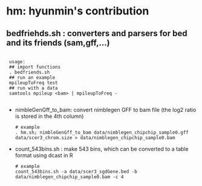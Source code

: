 hm: hyunmin's contribution
==

bedfriehds.sh : converters and parsers for bed and its friends (sam,gff,...) 
---

 ```
  
  usage: 
  ## import functions
  . bedfriends.sh
  ## run an example
  mpileupToFreq test
  ## run with a data
  samtools mpileup <bam> | mpileupToFreq -
  
 ```

  * nimbleGenGff_to_bam: convert nimblegen GFF to bam file (the log2 ratio is stored in the 4th column)
	```
	# example 
	. hm.sh; nimbleGenGff_to_bam data/nimblegen_chipchip_sample0.gff data/scer3_chrom.size > data/nimblegen_chipchip_sample0.bam
	```

  * count_543bins.sh : make 543 bins, which can be converted to a table format using dcast in R
	```
	# example
	count_543bins.sh -a data/scer3_sgdGene.bed -b data/nimblegen_chipchip_sample0.bam -c 4
	```




